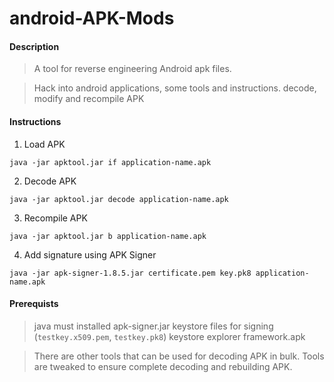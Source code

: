 # android-APK-Mods

#### Description
> A tool for reverse engineering Android apk files.

> Hack into android applications, some tools and instructions. decode, modify and recompile APK

#### Instructions

1. Load APK

`java -jar apktool.jar if application-name.apk`

2. Decode APK

`java -jar apktool.jar decode application-name.apk`

3. Recompile APK

`java -jar apktool.jar b application-name.apk`

4. Add signature using APK Signer

`java -jar apk-signer-1.8.5.jar certificate.pem key.pk8 application-name.apk`

#### Prerequists 
> java must installed
> apk-signer.jar
> keystore files for signing (`testkey.x509.pem`, `testkey.pk8`)
> keystore explorer
> framework.apk



> There are other tools that can be used for decoding APK in bulk. Tools are tweaked to ensure complete decoding and rebuilding APK.